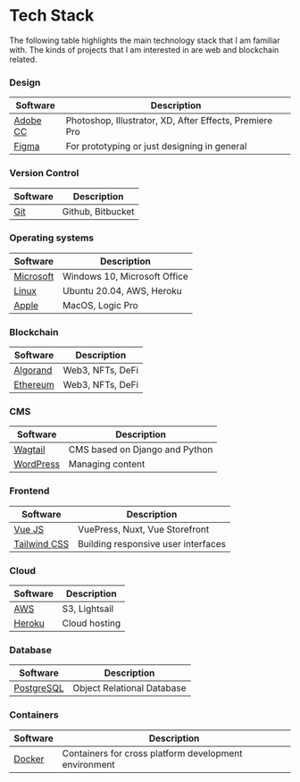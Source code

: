 # Tech Stack
The following table highlights the main technology stack that I am familiar with.  The kinds of projects that I am interested in are web and blockchain related. 

### Design
| Software | Description |
| ----------- | ----------- |
| [Adobe CC](https://www.adobe.com/ca/creativecloud.html) | Photoshop, Illustrator, XD, After Effects, Premiere Pro |
| [Figma](https://figma.com) | For prototyping or just designing in general |

### Version Control
| Software | Description |
| ----------- | ----------- |
| [Git](https://git-scm.com/) | Github, Bitbucket |


### Operating systems
| Software | Description |
| ----------- | ----------- |
| [Microsoft](https://www.microsoft.com/) | Windows 10, Microsoft Office |
| [Linux](https://www.linuxfoundation.org/) | Ubuntu 20.04, AWS, Heroku |
| [Apple](https://www.apple.com/) | MacOS, Logic Pro |

### Blockchain
| Software | Description |
| ----------- | ----------- |
| [Algorand](https://www.algorand.com/) | Web3, NFTs, DeFi |
| [Ethereum](https://ethereum.org/en//) | Web3, NFTs, DeFi | 

### CMS
| Software | Description |
| ----------- | ----------- |
| [Wagtail](https://wagtail.org/) | CMS based on Django and Python | 
| [WordPress](https://wordpress.org/) | Managing content | 

### Frontend
| Software | Description |
| ----------- | ----------- |
| [Vue JS](https://vuejs.org/) | VuePress, Nuxt, Vue Storefront |
| [Tailwind CSS](https://tailwindcss.com/) | Building responsive user interfaces |

### Cloud
| Software | Description |
| ----------- | ----------- |
| [AWS](https://aws.amazon.com/) | S3, Lightsail | 
| [Heroku](https://www.heroku.com/) | Cloud hosting | 

### Database
| Software | Description |
| ----------- | ----------- |
| [PostgreSQL](https://www.postgresql.org/) | Object Relational Database |

### Containers
| Software | Description |
| ----------- | ----------- |
| [Docker](https://www.docker.com/) | Containers for cross platform development environment |